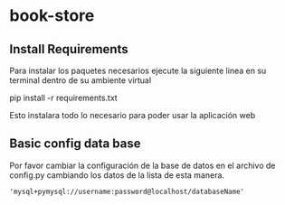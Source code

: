 # book-store

## Install Requirements

 Para instalar los paquetes necesarios ejecute la siguiente linea en su terminal
 dentro de su ambiente virtual

 pip install -r requirements.txt

 Esto instalara todo lo necesario para poder usar la aplicación web
## Basic config data base
Por favor cambiar la configuración de la base de datos en el archivo de config.py cambiando
los datos de la lista de esta manera.

    'mysql+pymysql://username:password@localhost/databaseName'
